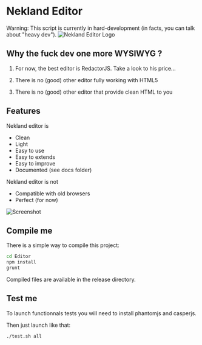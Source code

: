 Nekland Editor
==============

Warning: This script is currently in hard-development (in facts, you can talk about "heavy dev").
![Nekland Editor Logo](https://raw.github.com/Nekland/Editor/master/logo.png)

Why the fuck dev one more WYSIWYG ?
-----------------------------------

1) For now, the best editor is RedactorJS. Take a look to his price...

2) There is no (good) other editor fully working with HTML5

3) There is no (good) other editor that provide clean HTML to you


Features
--------

Nekland editor is

  * Clean
  * Light
  * Easy to use
  * Easy to extends
  * Easy to improve
  * Documented (see docs folder)

Nekland editor is not

  * Compatible with old browsers
  * Perfect (for now)

![Screenshot](https://raw.github.com/Nekland/Editor/master/screenshot.png)


Compile me
----------

There is a simple way to compile this project:

```bash
cd Editor
npm install
grunt
```

Compiled files are available in the release directory.


Test me
-------

To launch functionnals tests you will need to install phantomjs and casperjs.

Then just launch like that:

```bash
./test.sh all
```